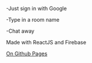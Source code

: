 -Just sign in with Google

-Type in a room name

-Chat away

Made with ReactJS and Firebase


[On Github Pages](https://tiernandefranco.github.io/react-chat-app/)

